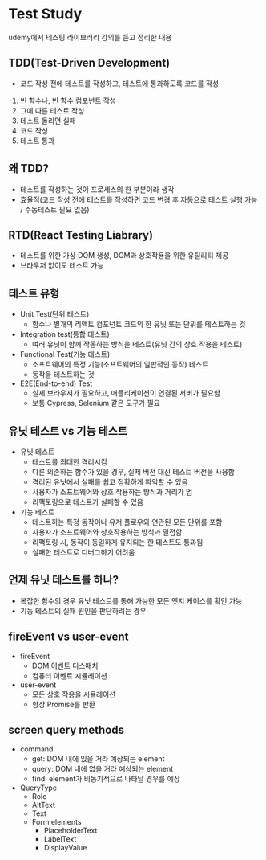 # Test Study

udemy에서 테스팅 라이브러리 강의를 듣고 정리한 내용

## TDD(Test-Driven Development)

- 코드 작성 전에 테스트를 작성하고, 테스트에 통과하도록 코드를 작성

1. 빈 함수나, 빈 함수 컴포넌트 작성
2. 그에 따른 테스트 작성
3. 테스트 돌리면 실패
4. 코드 작성
5. 테스트 통과

## 왜 TDD?

- 테스트를 작성하는 것이 프로세스의 한 부분이라 생각
- 효율적(코드 작성 전에 테스트를 작성하면 코드 변경 후 자동으로 테스트 실행 가능 / 수동테스트 필요 없음)

## RTD(React Testing Liabrary)

- 테스트를 위한 가상 DOM 생성, DOM과 상호작용을 위한 유틸리티 제공
- 브라우저 없이도 테스트 가능

## 테스트 유형

- Unit Test(단위 테스트)
  - 함수나 별개의 리액트 컴포넌트 코드의 한 유닛 또는 단위를 테스트하는 것
- Integration test(통합 테스트)
  - 여러 유닛이 함께 작동하는 방식을 테스트(유닛 간의 상호 작용을 테스트)
- Functional Test(기능 테스트)
  - 소프트웨어의 특정 기능(소프트웨어의 일반적인 동작) 테스트
  - 동작을 테스트하는 것
- E2E(End-to-end) Test
  - 실제 브라우저가 필요하고, 애플리케이션이 연결된 서버가 필요함
  - 보통 Cypress, Selenium 같은 도구가 필요

## 유닛 테스트 vs 기능 테스트

- 유닛 테스트
  - 테스트를 최대한 격리시킴
  - 다른 의존하는 함수가 있을 경우, 실제 버전 대신 테스트 버전을 사용함
  - 격리된 유닛에서 실패를 쉽고 정확하게 파악할 수 있음
  - 사용자가 소프트웨어와 상호 작용하는 방식과 거리가 멈
  - 리팩토링으로 테스트가 실패할 수 있음
- 기능 테스트
  - 테스트하는 특정 동작이나 유저 플로우와 연관된 모든 단위를 포함
  - 사용자가 소프트웨어와 상호작용하는 방식과 밀접함
  - 리팩토링 시, 동작이 동일하게 유지되는 한 테스트도 통과됨
  - 실패한 테스트로 디버그하기 어려움

## 언제 유닛 테스트를 하나?

- 복잡한 함수의 경우 유닛 테스트를 통해 가능한 모든 엣지 케이스를 확인 가능
- 기능 테스트의 실패 원인을 판단하려는 경우

## fireEvent vs user-event

- fireEvent
  - DOM 이벤트 디스패치
  - 컴퓨터 이벤트 시뮬레이션
- user-event
  - 모든 상호 작용을 시뮬레이션
  - 항상 Promise를 반환

## screen query methods

- command
  - get: DOM 내에 있을 거라 예상되는 element
  - query: DOM 내에 없을 거라 예상되는 element
  - find: element가 비동기적으로 나타날 경우를 예상
- QueryType
  - Role
  - AltText
  - Text
  - Form elements
    - PlaceholderText
    - LabelText
    - DisplayValue

